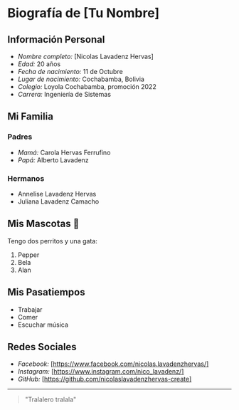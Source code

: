# Biografía de [Tu Nombre]

## Información Personal

- *Nombre completo:* [Nicolas Lavadenz Hervas]
- *Edad:* 20 años
- *Fecha de nacimiento:* 11 de Octubre
- *Lugar de nacimiento:* Cochabamba, Bolivia
- *Colegio:* Loyola Cochabamba, promoción 2022
- *Carrera:* Ingeniería de Sistemas

## Mi Familia

### Padres

- *Mamá:* Carola Hervas Ferrufino
- *Papá:* Alberto Lavadenz
### Hermanos

- Annelise Lavadenz Hervas
- Juliana Lavadenz Camacho

## Mis Mascotas 🐶

Tengo dos perritos y una gata:

1. Pepper
2. Bela  
3. Alan

## Mis Pasatiempos

- Trabajar 
- Comer
- Escuchar música  

## Redes Sociales

- *Facebook:* [https://www.facebook.com/nicolas.lavadenzhervas/]  
- *Instagram:* [https://www.instagram.com/nico_lavadenz/]   
- *GitHub:* [https://github.com/nicolaslavadenzhervas-create]  

---

> "Tralalero tralala"